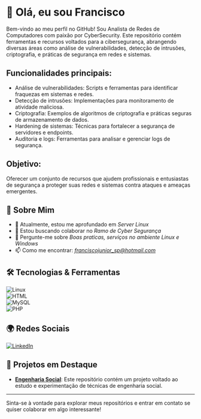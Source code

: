 <!-- ## Hi there 👋 -->

<!--
*Cyber-Chico/Cyber-Chico* is a ✨ special ✨ repository because its README.md (this file) appears on your GitHub profile.

Here are some ideas to get you started:

- 🔭 I’m currently working on ...
- 🌱 I’m currently learning ...
- 👯 I’m looking to collaborate on ...
- 🤔 I’m looking for help with ...
- 💬 Ask me about ...
- 📫 How to reach me: ...
- 😄 Pronouns: ...
- ⚡ Fun fact: ...
-->

# 👋 Olá, eu sou Francisco

Bem-vindo ao meu perfil no GitHub! Sou Analista de Redes de Computadores com paixão por CyberSecurity. Este repositório contém ferramentas e recursos voltados para a cibersegurança, abrangendo diversas áreas como análise de vulnerabilidades, detecção de intrusões, criptografia, e práticas de segurança em redes e sistemas.

## Funcionalidades principais:
- Análise de vulnerabilidades: Scripts e ferramentas para identificar fraquezas em sistemas e redes.
- Detecção de intrusões: Implementações para monitoramento de atividade maliciosa.
- Criptografia: Exemplos de algoritmos de criptografia e práticas seguras de armazenamento de dados.
- Hardening de sistemas: Técnicas para fortalecer a segurança de servidores e endpoints.
- Auditoria e logs: Ferramentas para analisar e gerenciar logs de segurança.


## Objetivo:
Oferecer um conjunto de recursos que ajudem profissionais e entusiastas de segurança a proteger suas redes e sistemas contra ataques e ameaças emergentes.



## 🚀 Sobre Mim

- 🌱 Atualmente, estou me aprofundado em *Server Linux*
- 👯 Estou buscando colaborar no *Ramo de Cyber Segurança*
- 💬 Pergunte-me sobre *Boas praticas, serviços no ambiente Linux e Windows*
- 📫 Como me encontrar: *franciscojunior_sp@hotmail.com*


## 🛠️ Tecnologias & Ferramentas

![Linux](https://img.shields.io/badge/Linux-orange?style=social&logo=Linux)</br>
![HTML](https://img.shields.io/badge/HTML-Blue?style=social&logo=HTML5)</br>
![MySQL](https://img.shields.io/badge/MySQL-blue?style=social&logo=Mysql)</br>
![PHP](https://img.shields.io/badge/php-Blue?style=social&logo=php)

## 🌍 Redes Sociais

[![LinkedIn](https://img.shields.io/badge/LinkedIn-%230077B5.svg?style=for-the-badge&logo=linkedin&logoColor=white)](https://linkedin.com/in/francisco-carlos-oliveira/)
## 📂 Projetos em Destaque

- **[Engenharia Social](https://github.com/Cyber-Chico/Engenharia-Solcial.git)**: Este repositório contém um projeto voltado ao estudo e experimentação de técnicas de engenharia social.

---

Sinta-se à vontade para explorar meus repositórios e entrar em contato se quiser colaborar em algo interessante!
